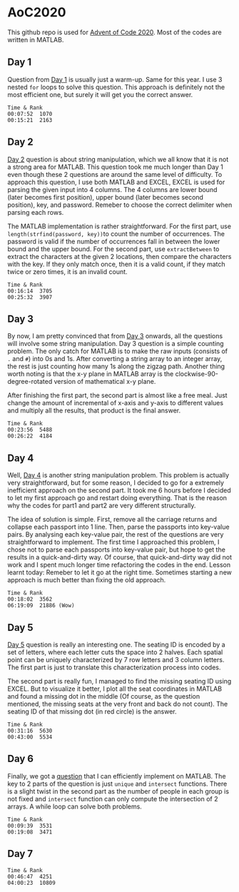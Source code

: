 # AoC2020
This github repo is used for [Advent of Code 2020](https://adventofcode.com/2020). Most of the codes are written in MATLAB.



## Day 1

Question from [Day 1](https://adventofcode.com/2020/day/1) is usually just a warm-up. Same for this year. I use 3 nested `for` loops to solve this question. This approach is definitely not the most efficient one, but surely it will get you the correct answer. 

```
Time & Rank
00:07:52  1070 
00:15:21  2163
```

## Day 2

[Day 2](https://adventofcode.com/2020/day/2) question is about string manipulation, which we all know that it is not a strong area for MATLAB. This question took me much longer than Day 1 even though these 2 questions are around the same level of difficulty. To approach this question, I use both MATLAB and EXCEL, EXCEL is used for parsing the given input into 4 columns. The 4 columns are lower bound (later becomes first position), upper bound (later becomes second position), key, and password. Remeber to choose the correct delimiter when parsing each rows. 

The MATLAB implementation is rather straightforward. For the first part, use `length(strfind(password, key))`to count the number of occurrences. The password is valid if the number of occurrences fall in between the lower bound and the upper bound. For the second part, use `extractBetween` to extract the characters at the given 2 locations, then compare the characters with the key. If they only match once, then it is a valid count, if they match twice or zero times, it is an invalid count.

```
Time & Rank
00:16:14  3705 
00:25:32  3907
```

## Day 3

By now, I am pretty convinced that from [Day 3](https://adventofcode.com/2020/day/3) onwards, all the questions will involve some string manipulation. Day 3 question is  a simple counting problem. The only catch for MATLAB is to make the raw inputs (consists of `.`  and `#`) into 0s and 1s. After converting a string array to an integer array, the rest is just counting how many 1s along the zigzag path. Another thing worth noting is that the x-y plane in MATLAB array is the clockwise-90-degree-rotated version of mathematical x-y plane.

After finishing the first part, the second part is almost like a free meal. Just change the amount of incremental of x-axis and y-axis to different values and multiply all the results, that product is the final answer.

```
Time & Rank
00:23:56  5488
00:26:22  4184
```

## Day 4

Well, [Day 4](https://adventofcode.com/2020/day/4) is another string manipulation problem. This problem is actually very straightforward, but for some reason, I decided to go for a extremely inefficient approach on the second part. It took me 6 hours before I decided to let my first approach go and restart doing everything. That is the reason why the codes for part1 and part2 are very different structurally. 

The idea of solution is simple. First, remove all the carriage returns and collapse each passport into 1 line. Then, parse the passports into key-value pairs. By analysing each key-value pair, the rest of the questions are very straightforward to implement. The first time I approached this problem, I chose not to parse each passports into key-value pair, but hope to get the results in a quick-and-dirty way. Of course, that quick-and-dirty way did not work and I spent much longer time refactoring the codes in the end. Lesson learnt today: Remeber to let it go at the right time. Sometimes starting a new approach is much better than fixing the old approach.

```
Time & Rank
00:18:02  3562
06:19:09  21886 (Wow)
```

## Day 5

[Day 5](https://adventofcode.com/2020/day/5) question is really an interesting one. The seating ID is encoded by a set of letters, where each letter cuts the space into 2 halves. Each spatial point can be uniquely characterized by 7 row letters and 3 column letters. The first part is just to translate this characterization process into codes. 

The second part is really fun, I managed to find the missing seating ID using EXCEL. But to visualize it better, I plot all the seat coordinates in MATLAB and found a missing dot in the middle (Of course, as the question mentioned, the missing seats at the very front and back do not count).  The seating ID of that missing dot (in red circle) is the answer.

```
Time & Rank
00:31:16  5630
00:43:00  5534
```

## Day 6

Finally, we got a [question](https://adventofcode.com/2020/day/6) that I can efficiently implement on MATLAB. The key to 2 parts of the question is just `unique` and `intersect` functions. There is a slight twist in the second part as the number of people in each group is not fixed and `intersect` function can only compute the intersection of 2 arrays. A while loop can solve both problems.

```
Time & Rank
00:09:39  3531
00:19:08  3471
```

## Day 7

```
Time & Rank
00:46:47  4251
04:00:23  10809
```

